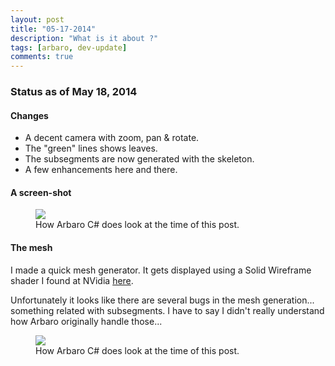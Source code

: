 ```yaml
---
layout: post
title: "05-17-2014"
description: "What is it about ?"
tags: [arbaro, dev-update]
comments: true
---
```


### Status as of May 18, 2014

#### Changes

* A decent camera with zoom, pan & rotate.
* The "green" lines shows leaves.
* The subsegments are now generated with the skeleton.
* A few enhancements here and there.


#### A screen-shot

<figure>
	<a href="http://khazanjm.github.io/arbaro-csharp/images/screen_2014_05_17b.jpg"><img src="http://khazanjm.github.io/arbaro-csharp/images/screen_2014_05_17b.jpg"></a>
	<figcaption>How Arbaro C# does look at the time of this post.</figcaption>
</figure>

#### The mesh

I made a quick mesh generator. It gets displayed using a Solid Wireframe shader I found at 
NVidia [here](http://developer.download.nvidia.com/SDK/10.5/direct3d/Source/SolidWireframe/Doc/SolidWireframe.pdf).

Unfortunately it looks like there are several bugs in the mesh generation... something related with subsegments.
I have to say I didn't really understand how Arbaro originally handle those...

<figure>
	<a href="http://khazanjm.github.io/arbaro-csharp/images/screen_swf.jpg"><img src="http://khazanjm.github.io/arbaro-csharp/images/screen_swf.jpg"></a>
	<figcaption>How Arbaro C# does look at the time of this post.</figcaption>
</figure>

